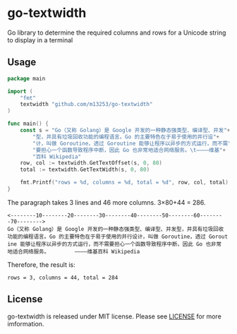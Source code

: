 # go-textwidth

Go library to determine the required columns and rows for a Unicode string to
display in a terminal

## Usage

```go
package main

import (
    "fmt"
    textwidth "github.com/m13253/go-textwidth"
)

func main() {
    const s = "Go（又称 Golang）是 Google 开发的一种静态强类型、编译型、并发"+
        "型，并具有垃圾回收功能的编程语言。Go 的主要特色在于易于使用的并行设"+
        "计，叫做 Goroutine，透过 Goroutine 能够让程序以异步的方式运行，而不需"+
        "要担心一个函数导致程序中断，因此 Go 也非常地适合网络服务。\t————维基"+
        "百科 Wikipedia"
    row, col := textwidth.GetTextOffset(s, 0, 80)
    total := textwidth.GetTextWidth(s, 0, 80)

    fmt.Printf("rows = %d, columns = %d, total = %d", row, col, total)
}
```

The paragraph takes 3 lines and 46 more columns. 3×80+44 = 286.
```
<--------10--------20--------30--------40--------50--------60--------70-------->
Go（又称 Golang）是 Google 开发的一种静态强类型、编译型、并发型，并具有垃圾回收
功能的编程语言。Go 的主要特色在于易于使用的并行设计，叫做 Goroutine，透过 Gorout
ine 能够让程序以异步的方式运行，而不需要担心一个函数导致程序中断，因此 Go 也非常
地适合网络服务。        ————维基百科 Wikipedia
```

Therefore, the result is:
```
rows = 3, columns = 44, total = 284
```

## License

go-textwidth is released under MIT license. Please see [LICENSE](LICENSE) for
more imformation.
